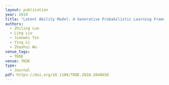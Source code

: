 ```yaml
---
layout: publication
year: 2019
title: "Latent Ability Model: A Generative Probabilistic Learning Framework for Workforce Analytics"
authors:
  - Zhiling Luo
  - Ling Liu
  - Jianwei Yin
  - Ying Li
  - Zhaohui Wu
venue_tags:
  - TKDE
venue: TKDE
type:
  - Journal
pdf: https://doi.org/10.1109/TKDE.2018.2848658
---
```

